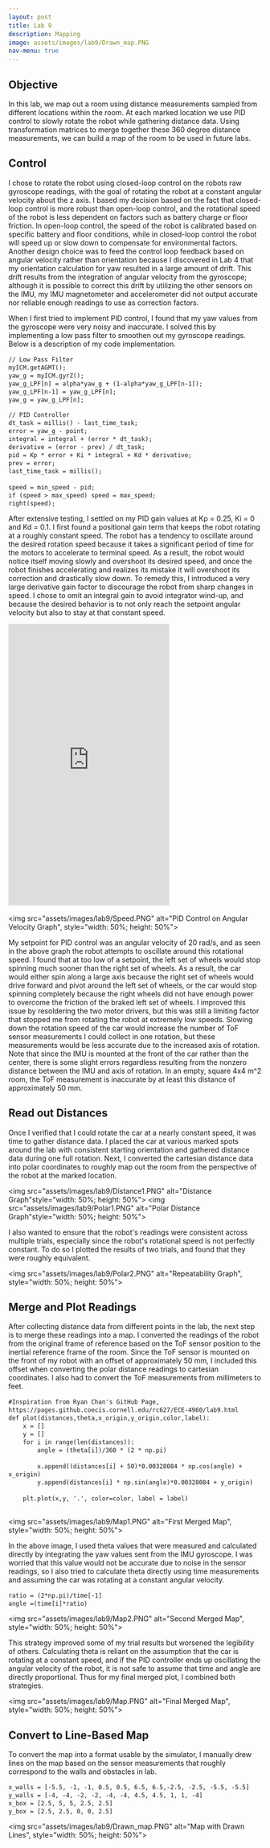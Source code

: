 ```yaml
---
layout: post
title: Lab 9
description: Mapping
image: assets/images/lab9/Drawn_map.PNG
nav-menu: true
---
```

<section id="content">

<h2>Objective</h2>
In this lab, we map out a room using distance measurements sampled from different locations within the room. At each marked location we use PID control to slowly rotate the robot while gathering distance data. Using transformation matrices to merge together these 360 degree distance measurements, we can build a map of the room to be used in future labs.

<h2>Control</h2>
I chose to rotate the robot using closed-loop control on the robots raw gyroscope readings, with the goal of rotating the robot at a constant angular velocity about the z axis. I based my decision based on the fact that closed-loop control is more robust than open-loop control, and the rotational speed of the robot is less dependent on factors such as battery charge or floor friction. In open-loop control, the speed of the robot is calibrated based on specific battery and floor conditions, while in closed-loop control the robot will speed up or slow down to compensate for environmental factors. Another design choice was to feed the control loop feedback based on angular velocity rather than orientation because I discovered in Lab 4 that my orientation calculation for yaw resulted in a large amount of drift. This drift results from the integration of angular velocity from the gyroscope; although it is possible to correct this drift by utilizing the other sensors on the IMU, my IMU magnetometer and accelerometer did not output accurate nor reliable enough readings to use as correction factors.

When I first tried to implement PID control, I found that my yaw values from the gyroscope were very noisy and inaccurate. I solved this by implementing a low pass filter to smoothen out my gyroscope readings. Below is a description of my code implementation.

<pre><code>// Low Pass Filter
myICM.getAGMT();
yaw_g = myICM.gyrZ();
yaw_g_LPF[n] = alpha*yaw_g + (1-alpha*yaw_g_LPF[n-1]);
yaw_g_LPF[n-1] = yaw_g_LPF[n];
yaw_g = yaw_g_LPF[n];
</code></pre>

<pre><code>// PID Controller
dt_task = millis() - last_time_task;
error = yaw_g - point;
integral = integral + (error * dt_task);
derivative = (error - prev) / dt_task;
pid = Kp * error + Ki * integral + Kd * derivative;
prev = error;
last_time_task = millis();

speed = min_speed - pid;
if (speed > max_speed) speed = max_speed;
right(speed);
</code></pre>

After extensive testing, I settled on my PID gain values at Kp = 0.25, Ki = 0 and Kd = 0.1. I first found a positional gain term that keeps the robot rotating at a roughly constant speed. The robot has a tendency to oscillate around the desired rotation speed because it takes a significant period of time for the motors to accelerate to terminal speed. As a result, the robot would notice itself moving slowly and overshoot its desired speed, and once the robot finishes accelerating and realizes its mistake it will overshoot its correction and drastically slow down. To remedy this, I introduced a very large derivative gain factor to discourage the robot from sharp changes in speed. I chose to omit an integral gain to avoid integrator wind-up, and because the desired behavior is to not only reach the setpoint angular velocity but also to stay at that constant speed.

<iframe width="320" height="560" src="https://www.youtube.com/embed/ZqusyX0Yf-o" title="ECE 4160 Lab 9: Rotation" frameborder="0" allow="accelerometer; autoplay; clipboard-write; encrypted-media; gyroscope; picture-in-picture; web-share" allowfullscreen></iframe>

<img src="assets/images/lab9/Speed.PNG" alt="PID Control on Angular Velocity Graph", style="width: 50%; height: 50%">

My setpoint for PID control was an angular velocity of 20 rad/s, and as seen in the above graph the robot attempts to oscillate around this rotational speed. I found that at too low of a setpoint, the left set of wheels would stop spinning much sooner than the right set of wheels. As a result, the car would either spin along a large axis because the right set of wheels would drive forward and pivot around the left set of wheels, or the car would stop spinning completely because the right wheels did not have enough power to overcome the friction of the braked left set of wheels. I improved this issue by resoldering the two motor drivers, but this was still a limiting factor that stopped me from rotating the robot at extremely low speeds. Slowing down the rotation speed of the car would increase the number of ToF sensor measurements I could collect in one rotation, but these measurements would be less accurate due to the increased axis of rotation. Note that since the IMU is mounted at the front of the car rather than the center, there is some slight errors regardless resulting from the nonzero distance between the IMU and axis of rotation. In an empty, square 4x4 m^2 room, the ToF measurement is inaccurate by at least this distance of approximately 50 mm.

<h2>Read out Distances</h2>
Once I verified that I could rotate the car at a nearly constant speed, it was time to gather distance data. I placed the car at various marked spots around the lab with consistent starting orientation and gathered distance data during one full rotation. Next, I converted the cartesian distance data into polar coordinates to roughly map out the room from the perspective of the robot at the marked location.

<img src="assets/images/lab9/Distance1.PNG" alt="Distance Graph"style="width: 50%; height: 50%">
<img src="assets/images/lab9/Polar1.PNG" alt="Polar Distance Graph"style="width: 50%; height: 50%">

I also wanted to ensure that the robot's readings were consistent across multiple trials, especially since the robot's rotational speed is not perfectly constant. To do so I plotted the results of two trials, and found that they were roughly equivalent.

<img src="assets/images/lab9/Polar2.PNG" alt="Repeatability Graph", style="width: 50%; height: 50%">

<h2>Merge and Plot Readings</h2>
After collecting distance data from different points in the lab, the next step is to merge these readings into a map. I converted the readings of the robot from the original frame of reference based on the ToF sensor position to the inertial reference frame of the room. Since the ToF sensor is mounted on the front of my robot with an offset of approximately 50 mm, I included this offset when converting the polar distance readings to cartesian coordinates. I also had to convert the ToF measurements from millimeters to feet.

<pre><code>#Inspiration from Ryan Chan's GitHub Page, https://pages.github.coecis.cornell.edu/rc627/ECE-4960/lab9.html
def plot(distances,theta,x_origin,y_origin,color,label):
    x = []
    y = []
    for i in range(len(distances)):
        angle = (theta[i])/360 * (2 * np.pi)

        x.append((distances[i] + 50)*0.00328084 * np.cos(angle) + x_origin)
        y.append(distances[i] * np.sin(angle)*0.00328084 + y_origin)
        
    plt.plot(x,y, '.', color=color, label = label)

</code></pre>

<img src="assets/images/lab9/Map1.PNG" alt="First Merged Map", style="width: 50%; height: 50%">

In the above image, I used theta values that were measured and calculated directly by integrating the yaw values sent from the IMU gyroscope. I was worried that this value would not be accurate due to noise in the sensor readings, so I also tried to calculate theta directly using time measurements and assuming the car was rotating at a constant angular velocity.

<pre><code>ratio = (2*np.pi)/time[-1]
angle =(time[i]*ratio)
</code></pre>

<img src="assets/images/lab9/Map2.PNG" alt="Second Merged Map", style="width: 50%; height: 50%">

This strategy improved some of my trial results but worsened the legibility of others. Calculating theta is reliant on the assumption that the car is rotating at a constant speed, and if the PID controller ends up oscillating the angular velocity of the robot, it is not safe to assume that time and angle are directly proportional. Thus for my final merged plot, I combined both strategies.

<img src="assets/images/lab9/Map.PNG" alt="Final Merged Map", style="width: 50%; height: 50%">

<h2>Convert to Line-Based Map</h2>

To convert the map into a format usable by the simulator, I manually drew lines on the map based on the sensor measurements that roughly correspond to the walls and obstacles in lab.

<pre><code>x_walls = [-5.5, -1, -1, 0.5, 0.5, 6.5, 6.5,-2.5, -2.5, -5.5, -5.5]
y_walls = [-4, -4, -2, -2, -4, -4, 4.5, 4.5, 1, 1, -4]
x_box = [2.5, 5, 5, 2.5, 2.5]
y_box = [2.5, 2.5, 0, 0, 2.5]
</code></pre>

<img src="assets/images/lab9/Drawn_map.PNG" alt="Map with Drawn Lines", style="width: 50%; height: 50%">